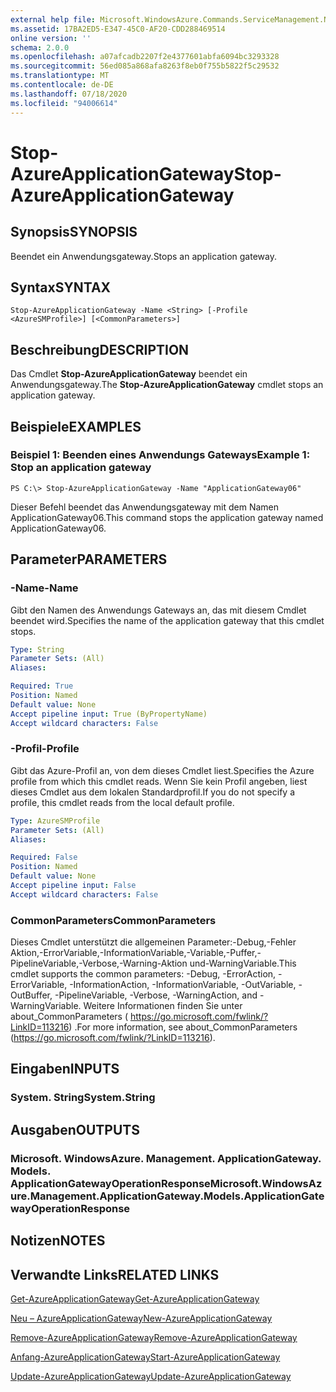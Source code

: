 ```yaml
---
external help file: Microsoft.WindowsAzure.Commands.ServiceManagement.Network.dll-Help.xml
ms.assetid: 17BA2ED5-E347-45C0-AF20-CDD288469514
online version: ''
schema: 2.0.0
ms.openlocfilehash: a07afcadb2207f2e4377601abfa6094bc3293328
ms.sourcegitcommit: 56ed085a868afa8263f8eb0f755b5822f5c29532
ms.translationtype: MT
ms.contentlocale: de-DE
ms.lasthandoff: 07/18/2020
ms.locfileid: "94006614"
---
```

# <span data-ttu-id="b4866-101">Stop-AzureApplicationGateway</span><span class="sxs-lookup"><span data-stu-id="b4866-101">Stop-AzureApplicationGateway</span></span>

## <span data-ttu-id="b4866-102">Synopsis</span><span class="sxs-lookup"><span data-stu-id="b4866-102">SYNOPSIS</span></span>
<span data-ttu-id="b4866-103">Beendet ein Anwendungsgateway.</span><span class="sxs-lookup"><span data-stu-id="b4866-103">Stops an application gateway.</span></span>

## <span data-ttu-id="b4866-104">Syntax</span><span class="sxs-lookup"><span data-stu-id="b4866-104">SYNTAX</span></span>

```
Stop-AzureApplicationGateway -Name <String> [-Profile <AzureSMProfile>] [<CommonParameters>]
```

## <span data-ttu-id="b4866-105">Beschreibung</span><span class="sxs-lookup"><span data-stu-id="b4866-105">DESCRIPTION</span></span>
<span data-ttu-id="b4866-106">Das Cmdlet **Stop-AzureApplicationGateway** beendet ein Anwendungsgateway.</span><span class="sxs-lookup"><span data-stu-id="b4866-106">The **Stop-AzureApplicationGateway** cmdlet stops an application gateway.</span></span>

## <span data-ttu-id="b4866-107">Beispiele</span><span class="sxs-lookup"><span data-stu-id="b4866-107">EXAMPLES</span></span>

### <span data-ttu-id="b4866-108">Beispiel 1: Beenden eines Anwendungs Gateways</span><span class="sxs-lookup"><span data-stu-id="b4866-108">Example 1: Stop an application gateway</span></span>
```
PS C:\> Stop-AzureApplicationGateway -Name "ApplicationGateway06"
```

<span data-ttu-id="b4866-109">Dieser Befehl beendet das Anwendungsgateway mit dem Namen ApplicationGateway06.</span><span class="sxs-lookup"><span data-stu-id="b4866-109">This command stops the application gateway named ApplicationGateway06.</span></span>

## <span data-ttu-id="b4866-110">Parameter</span><span class="sxs-lookup"><span data-stu-id="b4866-110">PARAMETERS</span></span>

### <span data-ttu-id="b4866-111">-Name</span><span class="sxs-lookup"><span data-stu-id="b4866-111">-Name</span></span>
<span data-ttu-id="b4866-112">Gibt den Namen des Anwendungs Gateways an, das mit diesem Cmdlet beendet wird.</span><span class="sxs-lookup"><span data-stu-id="b4866-112">Specifies the name of the application gateway that this cmdlet stops.</span></span>

```yaml
Type: String
Parameter Sets: (All)
Aliases: 

Required: True
Position: Named
Default value: None
Accept pipeline input: True (ByPropertyName)
Accept wildcard characters: False
```

### <span data-ttu-id="b4866-113">-Profil</span><span class="sxs-lookup"><span data-stu-id="b4866-113">-Profile</span></span>
<span data-ttu-id="b4866-114">Gibt das Azure-Profil an, von dem dieses Cmdlet liest.</span><span class="sxs-lookup"><span data-stu-id="b4866-114">Specifies the Azure profile from which this cmdlet reads.</span></span>
<span data-ttu-id="b4866-115">Wenn Sie kein Profil angeben, liest dieses Cmdlet aus dem lokalen Standardprofil.</span><span class="sxs-lookup"><span data-stu-id="b4866-115">If you do not specify a profile, this cmdlet reads from the local default profile.</span></span>

```yaml
Type: AzureSMProfile
Parameter Sets: (All)
Aliases: 

Required: False
Position: Named
Default value: None
Accept pipeline input: False
Accept wildcard characters: False
```

### <span data-ttu-id="b4866-116">CommonParameters</span><span class="sxs-lookup"><span data-stu-id="b4866-116">CommonParameters</span></span>
<span data-ttu-id="b4866-117">Dieses Cmdlet unterstützt die allgemeinen Parameter:-Debug,-Fehler Aktion,-ErrorVariable,-InformationVariable,-Variable,-Puffer,-PipelineVariable,-Verbose,-Warning-Aktion und-WarningVariable.</span><span class="sxs-lookup"><span data-stu-id="b4866-117">This cmdlet supports the common parameters: -Debug, -ErrorAction, -ErrorVariable, -InformationAction, -InformationVariable, -OutVariable, -OutBuffer, -PipelineVariable, -Verbose, -WarningAction, and -WarningVariable.</span></span> <span data-ttu-id="b4866-118">Weitere Informationen finden Sie unter about_CommonParameters ( https://go.microsoft.com/fwlink/?LinkID=113216) .</span><span class="sxs-lookup"><span data-stu-id="b4866-118">For more information, see about_CommonParameters (https://go.microsoft.com/fwlink/?LinkID=113216).</span></span>

## <span data-ttu-id="b4866-119">Eingaben</span><span class="sxs-lookup"><span data-stu-id="b4866-119">INPUTS</span></span>

### <span data-ttu-id="b4866-120">System. String</span><span class="sxs-lookup"><span data-stu-id="b4866-120">System.String</span></span>

## <span data-ttu-id="b4866-121">Ausgaben</span><span class="sxs-lookup"><span data-stu-id="b4866-121">OUTPUTS</span></span>

### <span data-ttu-id="b4866-122">Microsoft. WindowsAzure. Management. ApplicationGateway. Models. ApplicationGatewayOperationResponse</span><span class="sxs-lookup"><span data-stu-id="b4866-122">Microsoft.WindowsAzure.Management.ApplicationGateway.Models.ApplicationGatewayOperationResponse</span></span>

## <span data-ttu-id="b4866-123">Notizen</span><span class="sxs-lookup"><span data-stu-id="b4866-123">NOTES</span></span>

## <span data-ttu-id="b4866-124">Verwandte Links</span><span class="sxs-lookup"><span data-stu-id="b4866-124">RELATED LINKS</span></span>

[<span data-ttu-id="b4866-125">Get-AzureApplicationGateway</span><span class="sxs-lookup"><span data-stu-id="b4866-125">Get-AzureApplicationGateway</span></span>](./Get-AzureApplicationGateway.md)

[<span data-ttu-id="b4866-126">Neu – AzureApplicationGateway</span><span class="sxs-lookup"><span data-stu-id="b4866-126">New-AzureApplicationGateway</span></span>](./New-AzureApplicationGateway.md)

[<span data-ttu-id="b4866-127">Remove-AzureApplicationGateway</span><span class="sxs-lookup"><span data-stu-id="b4866-127">Remove-AzureApplicationGateway</span></span>](./Remove-AzureApplicationGateway.md)

[<span data-ttu-id="b4866-128">Anfang-AzureApplicationGateway</span><span class="sxs-lookup"><span data-stu-id="b4866-128">Start-AzureApplicationGateway</span></span>](./Start-AzureApplicationGateway.md)

[<span data-ttu-id="b4866-129">Update-AzureApplicationGateway</span><span class="sxs-lookup"><span data-stu-id="b4866-129">Update-AzureApplicationGateway</span></span>](./Update-AzureApplicationGateway.md)
